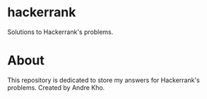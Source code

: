 # hackerrank
Solutions to Hackerrank's problems.

# About
This repository is dedicated to store my answers for Hackerrank's problems.
Created by Andre Kho.
